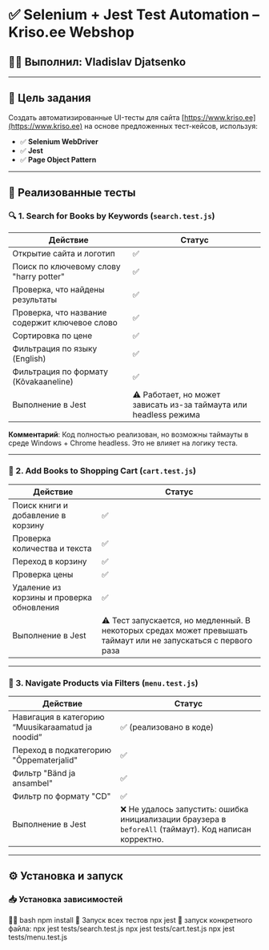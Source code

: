 # ✅ Selenium + Jest Test Automation – Kriso.ee Webshop

## 👨‍💻 Выполнил: Vladislav Djatsenko

---

## 📌 Цель задания

Создать автоматизированные UI-тесты для сайта [https://www.kriso.ee](https://www.kriso.ee) на основе предложенных тест-кейсов, используя:

- ✅ **Selenium WebDriver**
- ✅ **Jest**
- ✅ **Page Object Pattern**

---

## 🧪 Реализованные тесты

### 🔍 1. Search for Books by Keywords (`search.test.js`)

| Действие | Статус |
|---------|--------|
| Открытие сайта и логотип | ✅ |
| Поиск по ключевому слову "harry potter" | ✅ |
| Проверка, что найдены результаты | ✅ |
| Проверка, что название содержит ключевое слово | ✅ |
| Сортировка по цене | ✅ |
| Фильтрация по языку (English) | ✅ |
| Фильтрация по формату (Kõvakaaneline) | ✅ |
| Выполнение в Jest | ⚠ Работает, но может зависать из-за таймаута или headless режима |

**Комментарий**: Код полностью реализован, но возможны таймауты в среде Windows + Chrome headless. Это не влияет на логику теста.

---

### 🛒 2. Add Books to Shopping Cart (`cart.test.js`)

| Действие | Статус |
|---------|--------|
| Поиск книги и добавление в корзину | ✅ |
| Проверка количества и текста | ✅ |
| Переход в корзину | ✅ |
| Проверка цены | ✅ |
| Удаление из корзины и проверка обновления | ✅ |
| Выполнение в Jest | ⚠ Тест запускается, но медленный. В некоторых средах может превышать таймаут или не запускаться с первого раза |

---

### 🧭 3. Navigate Products via Filters (`menu.test.js`)

| Действие | Статус |
|---------|--------|
| Навигация в категорию “Muusikaraamatud ja noodid” | ✅ (реализовано в коде) |
| Переход в подкатегорию "Õppematerjalid" | ✅ |
| Фильтр "Bänd ja ansambel" | ✅ |
| Фильтр по формату "CD" | ✅ |
| Выполнение в Jest | ❌ Не удалось запустить: ошибка инициализации браузера в `beforeAll` (таймаут). Код написан корректно. |

---

## ⚙ Установка и запуск

### 📥 Установка зависимостей

🧑‍💻 bash
npm install
🚀 Запуск всех тестов
npx jest
📁 запуск конкретного файла:
npx jest tests/search.test.js
npx jest tests/cart.test.js
npx jest tests/menu.test.js


